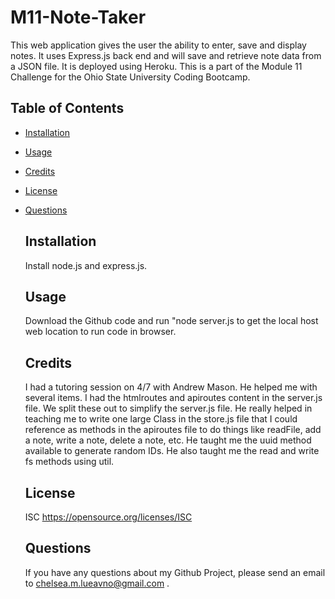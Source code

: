 # M11-Note-Taker
This web application gives the user the ability to enter, save and display notes. It uses Express.js back end and will save and retrieve note data from a JSON file. It is deployed using Heroku. This is a part of the Module 11 Challenge for the Ohio State University Coding Bootcamp.


## Table of Contents
  - [Installation](#installation)
  - [Usage](#usage)
  - [Credits](#credits)
  - [License](#license)
  - [Questions](#questions)

    ## Installation
    Install node.js and express.js.
  
    ## Usage
    Download the Github code and run "node server.js to get the local host web location to run code in browser.

    ## Credits
    I had a tutoring session on 4/7 with Andrew Mason. He helped me with several items. I had the htmlroutes and apiroutes content in the server.js file. We split these out to simplify the server.js file. He really helped in teaching me to write one large Class in the store.js file that I could reference as methods in the apiroutes file to do things like readFile, add a note, write a note, delete a note, etc. He taught me the uuid method available to generate random IDs. He also taught me the read and write fs methods using util.

   
    ## License
    ISC https://opensource.org/licenses/ISC

    ## Questions
    If you have any questions about my Github Project, please send an email to chelsea.m.lueavno@gmail.com .
